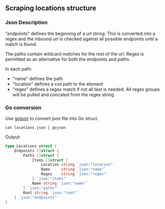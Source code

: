 ## Scraping locations structure

### Json Description
"endpoints" defines the beginning of a url string. This is converted into a regex and the inbound url is checked against all possible endpoints until a match is found. 

The paths contain wildcard matches for the rest of the url. Regex is permitted as an alternative for both the endpoints and paths.

In each path:
 - "name" defines the path
 - "location" defines a css path to the element
 - "regex" defines a regex match if not all text is needed. All regex groups will be pulled and concated from the regex string.

### Go conversion
Use [gojson](https://github.com/ChimeraCoder/gojson) to convert json file into Go struct. 
```
cat locations.json | gojson
```
Output:
```go
type Locations struct {
	Endpoints []struct {
		Paths []struct {
			Items []struct {
				Location string `json:"location"`
				Name     string `json:"name"`
				Regex    string `json:"regex"`
			} `json:"items"`
			Name string `json:"name"`
		} `json:"paths"`
		Root string `json:"root"`
	} `json:"endpoints"`
}
```